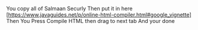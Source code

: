  You copy all of Salmaan Securly
  Then put it in here [https://www.javaguides.net/p/online-html-compiler.html#google_vignette]
Then You Press Compile HTML then drag to next tab And your done
